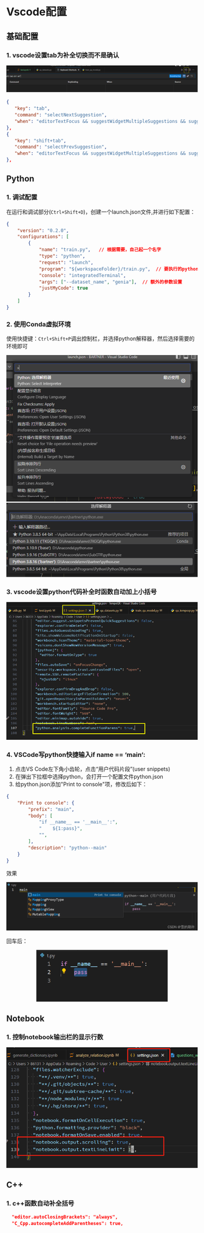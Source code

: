 # Vscode配置

## 基础配置

### 1. vscode设置tab为补全切换而不是确认

<center><img src="./../99.Figure/02-016/image-20230701143639174.png" alt="image-20230701143639174" /></center>

```json
{
   "key": "tab",
   "command": "selectNextSuggestion",
   "when": "editorTextFocus && suggestWidgetMultipleSuggestions && suggestWidgetVisible"
},
{
   "key": "shift+tab",
   "command": "selectPrevSuggestion",
   "when": "editorTextFocus && suggestWidgetMultipleSuggestions && suggestWidgetVisible"
},
```



## Python

### 1. 调试配置

在运行和调试部分(`Ctrl+Shift+D`)，创建一个launch.json文件,并进行如下配置：

```json
{
    "version": "0.2.0",
    "configurations": [
        {
            "name": "train.py",   // 根据需要，自己起一个名字
            "type": "python",
            "request": "launch",
            "program": "${workspaceFolder}/train.py",  // 要执行的python文件路径
            "console": "integratedTerminal",
            "args": ["--dataset_name", "genia"],  // 额外的参数设置
            "justMyCode": true
        }
    ]
}
```



### 2. 使用Conda虚拟环境

使用快捷键：`Ctrl+Shift+P`调出控制栏，并选择python解释器，然后选择需要的环境即可

<center><img src="./../99.Figure/02-016/image-20230628221214565.png" alt="image-20230628221214565" style="zoom:80%;" /></center>

<center><img src="./../99.Figure/02-016/image-20230628221301557.png" alt="image-20230628221301557" /></center>



### 3. vscode设置python代码补全时函数自动加上小括号

<center><img src="./../99.Figure/02-016/image-20230701155009496.png" alt="image-20230701155009496" style="zoom:80%;" /></center>



### 4. VSCode写python快捷输入if __name__ == ‘__main__‘:

1. 点击VS Code左下角小齿轮，点击“用户代码片段”(user snippets)
2. 在弹出下拉框中选择python，会打开一个配置文件python.json
3. 给python.json添加"Print to console"项，修改后如下：

```json
{
	"Print to console": {
		"prefix": "main",
		"body": [
			"if __name__ == '__main__':",
			"    ${1:pass}",
			"",
		],
		"description": "python--main"
	}
}
```


效果

<center><img src="./../99.Figure/02-016/watermark,type_d3F5LXplbmhlaQ,shadow_50,text_Q1NETiBA6Zuq55qE5pyf6K64,size_20,color_FFFFFF,t_70,g_se,x_16.png" alt="在这里插入图片描述" style="zoom:80%;" /></center>


回车后：

<center><img src="./../99.Figure/02-016/a171e56b5ea74eaf9ae96fcbe40d2fed.png" alt="在这里插入图片描述" style="zoom:80%;" /></center>



## Notebook

### 1. 控制notebook输出栏的显示行数

<center><img src="./../99.Figure/02-016/image-20230705174349532.png" alt="image-20230705174349532" style="zoom:80%;" /></center>



## C++

### 1. c++函数自动补全括号

```json
  "editor.autoClosingBrackets": "always",
  "C_Cpp.autocompleteAddParentheses": true,
```

